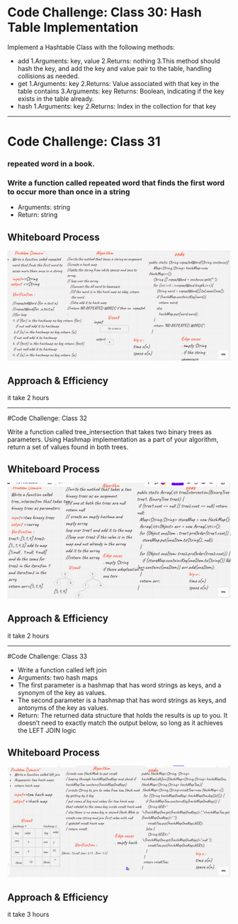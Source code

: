 
# Code Challenge: Class 30: Hash Table Implementation
Implement a Hashtable Class with the following methods:

* add
  1.Arguments: key, value
  2.Returns: nothing
  3.This method should hash the key, and add the key and value pair to the table, handling collisions as needed.
* get
  1.Arguments: key
  2.Returns: Value associated with that key in the table
    contains
  3.Arguments: key
   Returns: Boolean, indicating if the key exists in the table already.
* hash
  1.Arguments: key
  2.Returns: Index in the collection for that key
********************************************************************************************************

# Code Challenge: Class 31
### repeated word in a book.
### Write a function called repeated word that finds the first word to occur more than once in a string
* Arguments: string
* Return: string

## Whiteboard Process
<!-- Embedded whiteboard image -->
![](../img/ch31.png)
## Approach & Efficiency
<!-- What approach did you take? Why? What is the Big O space/time for this approach? -->
it take 2 hours
***************************************************************************************
#Code Challenge: Class 32

Write a function called tree_intersection that takes two binary trees as parameters.
Using Hashmap implementation as a part of your algorithm, return a set of values found in both trees.
## Whiteboard Process
<!-- Embedded whiteboard image -->
![](./img/ch32.png)
## Approach & Efficiency
<!-- What approach did you take? Why? What is the Big O space/time for this approach? -->
it take 2 hours

*******************************************************************************
#Code Challenge: Class 33
* Write a function called left join
* Arguments: two hash maps
* The first parameter is a hashmap that has word strings as keys, and a synonym of the key as values.
* The second parameter is a hashmap that has word strings as keys, and antonyms of the key as values.
* Return: The returned data structure that holds the results is up to you. It doesn’t need to exactly match the output below, so long as it achieves the LEFT JOIN logic


## Whiteboard Process
<!-- Embedded whiteboard image -->
![](./img/ch33.png)
## Approach & Efficiency
<!-- What approach did you take? Why? What is the Big O space/time for this approach? -->
it take 3 hours

